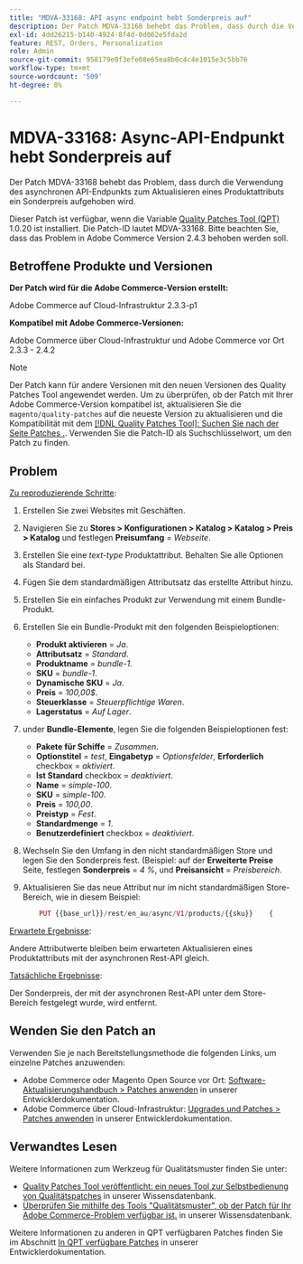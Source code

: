 ```yaml
---
title: "MDVA-33168: API async endpoint hebt Sonderpreis auf"
description: Der Patch MDVA-33168 behebt das Problem, dass durch die Verwendung des asynchronen API-Endpunkts zum Aktualisieren eines Produktattributs ein Sonderpreis aufgehoben wird.
exl-id: 4dd26215-b140-4924-8f4d-0d062e5fda2d
feature: REST, Orders, Personalization
role: Admin
source-git-commit: 958179e0f3efe08e65ea8b0c4c4e1015e3c5bb76
workflow-type: tm+mt
source-wordcount: '509'
ht-degree: 0%

---
```


# MDVA-33168: Async-API-Endpunkt hebt Sonderpreis auf

Der Patch MDVA-33168 behebt das Problem, dass durch die Verwendung des asynchronen API-Endpunkts zum Aktualisieren eines Produktattributs ein Sonderpreis aufgehoben wird.

Dieser Patch ist verfügbar, wenn die Variable [Quality Patches Tool (QPT)](/help/announcements/adobe-commerce-announcements/magento-quality-patches-released-new-tool-to-self-serve-quality-patches.md) 1.0.20 ist installiert. Die Patch-ID lautet MDVA-33168. Bitte beachten Sie, dass das Problem in Adobe Commerce Version 2.4.3 behoben werden soll.

## Betroffene Produkte und Versionen

**Der Patch wird für die Adobe Commerce-Version erstellt:**

Adobe Commerce auf Cloud-Infrastruktur 2.3.3-p1

**Kompatibel mit Adobe Commerce-Versionen:**

Adobe Commerce über Cloud-Infrastruktur und Adobe Commerce vor Ort 2.3.3 - 2.4.2

>[!NOTE]
>
>Der Patch kann für andere Versionen mit den neuen Versionen des Quality Patches Tool angewendet werden. Um zu überprüfen, ob der Patch mit Ihrer Adobe Commerce-Version kompatibel ist, aktualisieren Sie die `magento/quality-patches` auf die neueste Version zu aktualisieren und die Kompatibilität mit dem [[!DNL Quality Patches Tool]: Suchen Sie nach der Seite Patches .](https://devdocs.magento.com/quality-patches/tool.html#patch-grid). Verwenden Sie die Patch-ID als Suchschlüsselwort, um den Patch zu finden.

## Problem

<u>Zu reproduzierende Schritte</u>:

1. Erstellen Sie zwei Websites mit Geschäften.
1. Navigieren Sie zu **Stores > Konfigurationen > Katalog > Katalog > Preis > Katalog** und festlegen **Preisumfang** = *Webseite*.
1. Erstellen Sie eine *text-type* Produktattribut. Behalten Sie alle Optionen als Standard bei.
1. Fügen Sie dem standardmäßigen Attributsatz das erstellte Attribut hinzu.
1. Erstellen Sie ein einfaches Produkt zur Verwendung mit einem Bundle-Produkt.
1. Erstellen Sie ein Bundle-Produkt mit den folgenden Beispieloptionen:
   * **Produkt aktivieren** = *Ja*.
   * **Attributsatz** = *Standard*.
   * **Produktname** = *bundle-1*.
   * **SKU** = *bundle-1*.
   * **Dynamische SKU** = *Ja*.
   * **Preis** = *100,00$*.
   * **Steuerklasse** = *Steuerpflichtige Waren*.
   * **Lagerstatus** = *Auf Lager*.
1. under **Bundle-Elemente**, legen Sie die folgenden Beispieloptionen fest:
   * **Pakete für Schiffe** = *Zusammen*.
   * **Optionstitel** = *test*, **Eingabetyp** = *Optionsfelder*, **Erforderlich** checkbox = *aktiviert*.
   * **Ist Standard** checkbox = *deaktiviert*.
   * **Name** = *simple-100*.
   * **SKU** = *simple-100*.
   * **Preis** = *100,00*.
   * **Preistyp** = *Fest*.
   * **Standardmenge** = *1*.
   * **Benutzerdefiniert** checkbox = *deaktiviert*.
1. Wechseln Sie den Umfang in den nicht standardmäßigen Store und legen Sie den Sonderpreis fest. (Beispiel: auf der **Erweiterte Preise** Seite, festlegen **Sonderpreis** = *4 %*, und **Preisansicht** = *Preisbereich*.
1. Aktualisieren Sie das neue Attribut nur im nicht standardmäßigen Store-Bereich, wie in diesem Beispiel:

   ```php
       PUT {{base_url}}/rest/en_au/async/V1/products/{{sku}}    {        "product": {            "custom_attributes": [                {                    "attribute_code": "text_attr",                    "value": 21                                   }            ]                    }    }
   ```

<u>Erwartete Ergebnisse</u>:

Andere Attributwerte bleiben beim erwarteten Aktualisieren eines Produktattributs mit der asynchronen Rest-API gleich.

<u>Tatsächliche Ergebnisse</u>:

Der Sonderpreis, der mit der asynchronen Rest-API unter dem Store-Bereich festgelegt wurde, wird entfernt.

## Wenden Sie den Patch an

Verwenden Sie je nach Bereitstellungsmethode die folgenden Links, um einzelne Patches anzuwenden:

* Adobe Commerce oder Magento Open Source vor Ort: [Software-Aktualisierungshandbuch > Patches anwenden](https://devdocs.magento.com/guides/v2.4/comp-mgr/patching/mqp.html) in unserer Entwicklerdokumentation.
* Adobe Commerce über Cloud-Infrastruktur: [Upgrades und Patches > Patches anwenden](https://devdocs.magento.com/cloud/project/project-patch.html) in unserer Entwicklerdokumentation.

## Verwandtes Lesen

Weitere Informationen zum Werkzeug für Qualitätsmuster finden Sie unter:

* [Quality Patches Tool veröffentlicht: ein neues Tool zur Selbstbedienung von Qualitätspatches](/help/announcements/adobe-commerce-announcements/magento-quality-patches-released-new-tool-to-self-serve-quality-patches.md) in unserer Wissensdatenbank.
* [Überprüfen Sie mithilfe des Tools &quot;Qualitätsmuster&quot;, ob der Patch für Ihr Adobe Commerce-Problem verfügbar ist.](/help/support-tools/patches-available-in-qpt-tool/check-patch-for-magento-issue-with-magento-quality-patches.md) in unserer Wissensdatenbank.

Weitere Informationen zu anderen in QPT verfügbaren Patches finden Sie im Abschnitt [In QPT verfügbare Patches](https://devdocs.magento.com/quality-patches/tool.html#patch-grid) in unserer Entwicklerdokumentation.
